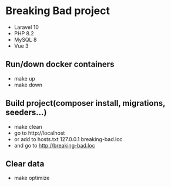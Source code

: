 
# Breaking Bad project
- Laravel 10
- PHP 8.2
- MySQL 8
- Vue 3
## Run/down docker containers
- make up
- make down
## Build project(composer install, migrations, seeders...)
- make clean
- go to http://localhost
- or add to hosts.txt 127.0.0.1 breaking-bad.loc
- and go to http://breaking-bad.loc
## Clear data
- make optimize
